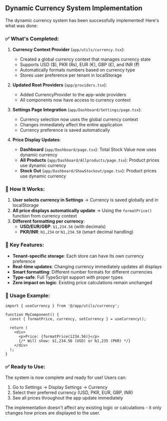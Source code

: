 ## Dynamic Currency System Implementation

The dynamic currency system has been successfully implemented! Here's what was done:

### ✅ What's Completed:

1. **Currency Context Provider** (`app/utils/currency.tsx`):
   - Created a global currency context that manages currency state
   - Supports USD ($), PKR (₨), EUR (€), GBP (£), and INR (₹)
   - Automatically formats numbers based on currency type
   - Stores user preference per tenant in localStorage

2. **Updated Root Providers** (`app/providers.tsx`):
   - Added CurrencyProvider to the app-wide providers
   - All components now have access to currency context

3. **Settings Page Integration** (`app/Dashboard/Settings/page.tsx`):
   - Currency selection now uses the global currency context
   - Changes immediately affect the entire application
   - Currency preference is saved automatically

4. **Price Display Updates**:
   - **Dashboard** (`app/Dashboard/page.tsx`): Total Stock Value now uses dynamic currency
   - **All Products** (`app/Dashboard/Allproducts/page.tsx`): Product prices use dynamic currency
   - **Stock Out** (`app/Dashboard/ShowStockout/page.tsx`): Product prices use dynamic currency

### 🎯 How It Works:

1. **User selects currency in Settings** → Currency is saved globally and in localStorage
2. **All price displays automatically update** → Using the `formatPrice()` function from currency context
3. **Different formatting per currency**:
   - **USD/EUR/GBP**: `$1,234.56` (with decimals)
   - **PKR/INR**: `₨1,234` or `₨1,234.50` (smart decimal handling)

### 🔧 Key Features:

- **Tenant-specific storage**: Each store can have its own currency preference
- **Real-time updates**: Changing currency immediately updates all displays
- **Smart formatting**: Different number formats for different currencies
- **Type-safe**: Full TypeScript support with proper types
- **Zero impact on logic**: Existing price calculations remain unchanged

### 📝 Usage Example:

```tsx
import { useCurrency } from '@/app/utils/currency';

function MyComponent() {
  const { formatPrice, currency, setCurrency } = useCurrency();
  
  return (
    <div>
      <p>Price: {formatPrice(1234.56)}</p>
      {/* Will show: $1,234.56 (USD) or ₨1,235 (PKR) */}
    </div>
  );
}
```

### ✅ Ready to Use:

The system is now complete and ready for use! Users can:
1. Go to Settings → Display Settings → Currency
2. Select their preferred currency (USD, PKR, EUR, GBP, INR)
3. See all prices throughout the app update immediately

The implementation doesn't affect any existing logic or calculations - it only changes how prices are displayed to the user.
